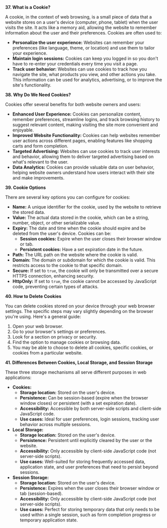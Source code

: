 **37. What is a Cookie?**

A cookie, in the context of web browsing, is a small piece of data that a website stores on a user's device (computer, phone, tablet) when the user visits the site. It acts like a memory aid, allowing the website to remember information about the user and their preferences. Cookies are often used to:

- **Personalize the user experience:** Websites can remember your preferences (like language, theme, or location) and use them to tailor your experience.
- **Maintain login sessions:** Cookies can keep you logged in so you don't have to re-enter your credentials every time you visit a page.
- **Track user behavior:** Websites can use cookies to track how you navigate the site, what products you view, and other actions you take. This information can be used for analytics, advertising, or to improve the site's functionality.

**38. Why Do We Need Cookies?**

Cookies offer several benefits for both website owners and users:

- **Enhanced User Experience:** Cookies can personalize content, remember preferences, streamline logins, and track browsing history to suggest relevant content, making visiting the site more convenient and enjoyable.
- **Improved Website Functionality:** Cookies can help websites remember user actions across different pages, enabling features like shopping carts and form completion.
- **Targeted Advertising:** Websites can use cookies to track user interests and behavior, allowing them to deliver targeted advertising based on what's relevant to the user.
- **Data Analytics:** Cookies can provide valuable data on user behavior, helping website owners understand how users interact with their site and make improvements.

**39. Cookie Options**

There are several key options you can configure for cookies:

- **Name:** A unique identifier for the cookie, used by the website to retrieve the stored data.
- **Value:** The actual data stored in the cookie, which can be a string, number, object, or other serializable value.
- **Expiry:** The date and time when the cookie should expire and be deleted from the user's device. Cookies can be:
    - **Session cookies:** Expire when the user closes their browser window or tab.
    - **Persistent cookies:** Have a set expiration date in the future.
- **Path:** The URL path on the website where the cookie is valid.
- **Domain:** The domain or subdomain for which the cookie is valid. This restricts access to the cookie to that specific domain.
- **Secure:** If set to `true`, the cookie will only be transmitted over a secure HTTPS connection, enhancing security.
- **HttpOnly:** If set to `true`, the cookie cannot be accessed by JavaScript code, preventing certain types of attacks.

**40. How to Delete Cookies**

You can delete cookies stored on your device through your web browser settings. The specific steps may vary slightly depending on the browser you're using. Here's a general guide:

1. Open your web browser.
2. Go to your browser's settings or preferences.
3. Look for a section on privacy or security.
4. Find the option to manage cookies or browsing data.
5. You may be able to choose to delete all cookies, specific cookies, or cookies from a particular website.

**41. Differences Between Cookies, Local Storage, and Session Storage**

These three storage mechanisms all serve different purposes in web applications:

- **Cookies:**
    - **Storage location:** Stored on the user's device.
    - **Persistence:** Can be session-based (expire when the browser window closes) or persistent (with a set expiration date).
    - **Accessibility:** Accessible by both server-side scripts and client-side JavaScript code.
    - **Use cases:** Ideal for user preferences, login sessions, tracking user behavior across multiple sessions.
- **Local Storage:**
    - **Storage location:** Stored on the user's device.
    - **Persistence:** Persistent until explicitly cleared by the user or the website.
    - **Accessibility:** Only accessible by client-side JavaScript code (not server-side scripts).
    - **Use cases:** Well-suited for storing frequently accessed data, application state, and user preferences that need to persist beyond sessions.
- **Session Storage:**
    - **Storage location:** Stored on the user's device.
    - **Persistence:** Expires when the user closes their browser window or tab (session-based).
    - **Accessibility:** Only accessible by client-side JavaScript code (not server-side scripts).
    - **Use cases:** Perfect for storing temporary data that only needs to be used within a single session, such as form completion progress or temporary application state.